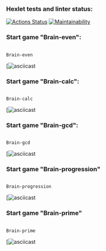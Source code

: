 ### Hexlet tests and linter status:
[![Actions Status](https://github.com/ORiverB/frontend-project-44/workflows/hexlet-check/badge.svg)](https://github.com/ORiverB/frontend-project-44/actions)
[![Maintainability](https://api.codeclimate.com/v1/badges/692879786ca87b1f0465/maintainability)](https://codeclimate.com/github/ORiverB/frontend-project-44/maintainability)

### Start game "Brain-even":
```

Brain-even
```
[![asciicast](https://asciinema.org/a/egYisQGH1UBmUx6NlExWchDTF)

### Start game "Brain-calc":
```

Brain-calc
```
[![asciicast](https://asciinema.org/a/5LcXRN1JukNhyHb7WtZlHrpM8)
### Start game "Brain-gcd":
```

Brain-gcd
```
[![asciicast](https://asciinema.org/a/CBEHXxhcVg98AxlOI7KVXA7Ah)
### Start game "Brain-progression"
```

Brain-progression
```
[![asciicast](https://asciinema.org/a/lhojDWeF5C8NuZySMdOYqK0N9)

### Start game "Brain-prime"
```

Brain-prime
```
[![asciicast](https://asciinema.org/a/AYqfW5KRoskAARiWGf8c7oIv7)
